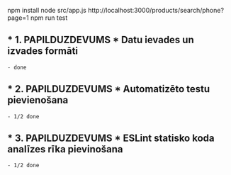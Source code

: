 npm install
node src/app.js
http://localhost:3000/products/search/phone?page=1
npm run test

## \* 1. PAPILDUZDEVUMS \* Datu ievades un izvades formāti 
    - done
## \* 2. PAPILDUZDEVUMS \* Automatizēto testu pievienošana
    - 1/2 done
## \* 3. PAPILDUZDEVUMS * ESLint statisko koda analīzes rīka pievinošana
    - 1/2 done
